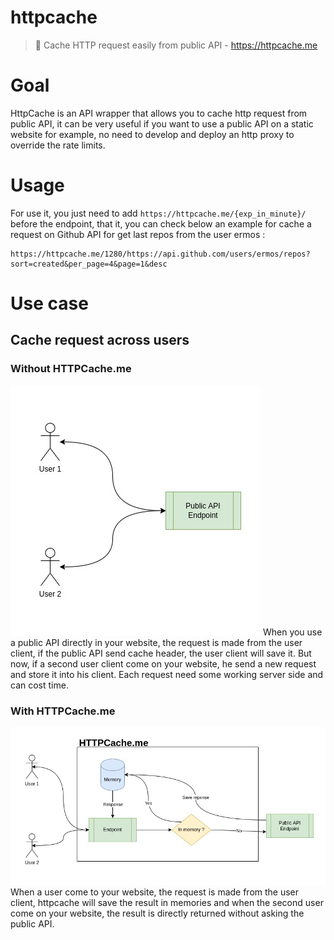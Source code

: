 # httpcache
> 💾 Cache HTTP request easily from public API - https://httpcache.me
# Goal
HttpCache is an API wrapper that allows you to cache http request from public API,
it can be very useful if you want to use a public API on a static website for example,
no need to develop and deploy an http proxy to override the rate limits.
# Usage
For use it, you just need to add `https://httpcache.me/{exp_in_minute}/` before the endpoint,
that it, you can check below an example for cache a request on Github API for get last repos from the user ermos :
```shell
https://httpcache.me/1280/https://api.github.com/users/ermos/repos?sort=created&per_page=4&page=1&desc
```
# Use case
## Cache request across users
### Without HTTPCache.me
![without](docs/without_httpcache.jpg)
When you use a public API directly in your website,
the request is made from the user client, if the public API send cache header,
the user client will save it. But now, if a second user client come on your website,
he send a new request and store it into his client. Each request need some working server side and can cost time.
### With HTTPCache.me
![with](docs/with_httpcache.jpg)
When a user come to your website, the request is made from the user client, httpcache will save the result in memories and when
the second user come on your website, the result is directly returned without asking the public API.

